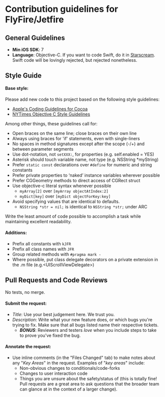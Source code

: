 # Contribution guidelines for FlyFire/Jetfire

## General Guidelines

- **Min iOS SDK**: 7
- **Language**: Objective-C. If you want to code Swift, do it in [Starscream](https://github.com/daltoniam/starscream). Swift code will be lovingly rejected, but rejected nonetheless.

## Style Guide

#### Base style:

Please add new code to this project based on the following style guidelines:

- [Apple's Coding Guidelines for Cocoa](https://developer.apple.com/library/mac/documentation/Cocoa/Conceptual/CodingGuidelines/CodingGuidelines.html)
- [NYTimes Objective C Style Guidelines](https://github.com/NYTimes/objective-c-style-guide)

Among other things, these guidelines call for:

- Open braces on the same line; close braces on their own line
- Always using braces for 'if' statements, even with single-liners
- No spaces in method signatures except after the scope (-/+) and between parameter segments
- Use dot-notation, not `setXXX:`, for properties (e.g. self.enabled = YES)
- Asterisk should touch variable name, not type (e.g. NSString *myString)
- Prefer `static const` declarations over `#define` for numeric and string constants
- Prefer private properties to ‘naked’ instance variables wherever possible
- Prefer CGGeometry methods to direct access of CGRect struct
- Use objective-c literal syntax whenever possible
    - `myArray[2]` over `[myArray objectAtIndex:2]`
    - `myDict[key]` over `[myDict objectForKey:key]`
- Avoid specifying values that are identical to defaults.
    - `NSString *str = nil;` is identical to `NSString *str;` under ARC

Write the least amount of code possible to accomplish a task while maintaining excellent readability.

#### Additions:

- Prefix all constants with `kJFR`
- Prefix all class names with `JFR`
- Group related methods with `#pragma mark -`
- Where possible, put class delegate decorators on a private extension in the .m file (e.g.\<UIScrollViewDelegate\>)

## Pull Requests and Code Reviews

No tests, no merge.

#### Submit the request:

- *Title*: Use your best judgement here. We trust you.
- *Description*: Write what your new feature does, or which bugs you're trying to fix. Make sure that all bugs listed name their respective tickets.
    - ***BONUS***: Reviewers and testers *love* when you include steps to take to prove you've fixed the bug.
 
#### Annotate the request:

- Use inline comments (in the "Files Changed" tab) to make notes about any "*Key Areas*" in the request. Examples of "*key areas*" include:
    - Non-obvious changes to conditionals/code-forks
    - Changes to user interaction code
    - Things you are unsure about the safety/status of (this is totally fine! Pull requests are a great area to ask questions that the broader team can glance at in the context of a larger change).

